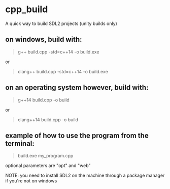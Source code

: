 # cpp_build
A quick way to build SDL2 projects (unity builds only)

## on windows, build with:

> g++ build.cpp -std=c++14 -o build.exe

or

> clang++ build.cpp -std=c++14 -o build.exe

## on an operating system however, build with:

> g++14 build.cpp -o build

or

> clang++14 build.cpp -o build

## example of how to use the program from the terminal:

> build.exe my_program.cpp

optional parameters are "opt" and "web"

NOTE: you need to install SDL2 on the machine through a package manager if you're not on windows
